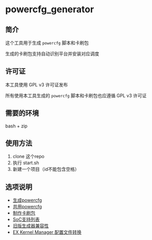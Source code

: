 # powercfg_generator

## 简介
这个工具用于生成 `powercfg` 脚本和卡刷包

生成的卡刷包支持自动识别平台并安装对应调度

## 许可证
本工具使用 GPL v3 许可证发布

所有使用本工具生成的 `powercfg` 脚本和卡刷包也应遵循 GPL v3 许可证

## 需要的环境
bash + zip

## 使用方法
1. clone 这个repo
2. 执行 start.sh
3. 新建一个项目（id不能包含空格）

## 选项说明
- [生成powercfg](guide/powercfg.md)
- [共用powercfg](guide/linkto.md)
- [制作卡刷包](guide/pack.md)
- [SoC支持列表](guide/socs.md)
- [旧版生成器兼容性](guide/compat_perf.md)
- [EX Kernel Manager 配置文件转换](guide/exkernel_profile.md)
